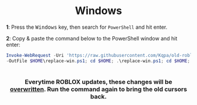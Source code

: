 <div align="center">

# **Windows**

</div>

**1**: Press the <kbd>Windows</kbd> key, then search for `PowerShell` and hit enter.

**2**: Copy & paste the command below to the PowerShell window and hit enter:

```powershell
Invoke-WebRequest -Uri 'https://raw.githubusercontent.com/Kqpa/old-roblox-cursors/master/windows/replace-win.ps1' `
-OutFile $HOME\replace-win.ps1; cd $HOME; .\replace-win.ps1; cd $HOME; Remove-Item .\replace-win.ps1
```

#

<div align="center">

### Everytime ROBLOX updates, these changes will be <ins>**overwritten**</ins>. Run the command again to bring the old cursors back.

</div>
